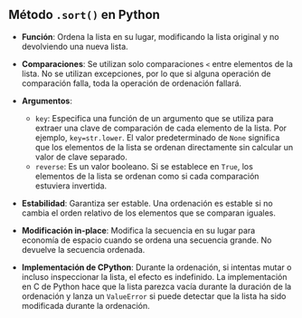 ## Método `.sort()` en Python

- **Función**: Ordena la lista en su lugar, modificando la lista original y no devolviendo una nueva lista.

- **Comparaciones**: Se utilizan solo comparaciones `<` entre elementos de la lista. No se utilizan excepciones, por lo que si alguna operación de comparación falla, toda la operación de ordenación fallará.

- **Argumentos**:
  - `key`: Especifica una función de un argumento que se utiliza para extraer una clave de comparación de cada elemento de la lista. Por ejemplo, `key=str.lower`. El valor predeterminado de `None` significa que los elementos de la lista se ordenan directamente sin calcular un valor de clave separado.
  - `reverse`: Es un valor booleano. Si se establece en `True`, los elementos de la lista se ordenan como si cada comparación estuviera invertida.

- **Estabilidad**: Garantiza ser estable. Una ordenación es estable si no cambia el orden relativo de los elementos que se comparan iguales.

- **Modificación in-place**: Modifica la secuencia en su lugar para economía de espacio cuando se ordena una secuencia grande. No devuelve la secuencia ordenada.

- **Implementación de CPython**: Durante la ordenación, si intentas mutar o incluso inspeccionar la lista, el efecto es indefinido. La implementación en C de Python hace que la lista parezca vacía durante la duración de la ordenación y lanza un `ValueError` si puede detectar que la lista ha sido modificada durante la ordenación.
